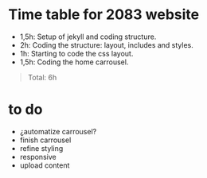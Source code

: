 # Time table for 2083 website

- 1,5h: Setup of jekyll and coding structure.
- 2h: Coding the structure: layout, includes and styles.
- 1h: Starting to code the css layout.
- 1,5h: Coding the home carrousel.

> Total: 6h

# to do
- ¿automatize carrousel?
- finish carrousel
- refine styling
- responsive
- upload content

